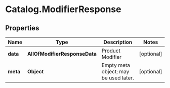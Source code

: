 # Catalog.ModifierResponse

## Properties
Name | Type | Description | Notes
------------ | ------------- | ------------- | -------------
**data** | **AllOfModifierResponseData** | Product Modifier | [optional] 
**meta** | **Object** | Empty meta object; may be used later. | [optional] 
